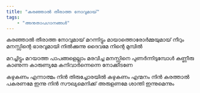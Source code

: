 ```yaml
---
title: "കരഞ്ഞാല്‍ തീരാത്ത നോവുമായ്‌"
tags:
    - "അനുതാപഗാനങ്ങൾ"
---
```


കരഞ്ഞാല്‍ തീരാത്ത നോവുമായ്‌
മറന്നിട്ടും മായാത്തൊരോര്‍മ്മയുമായ്‌
നീറും മനസ്സിന്റെ ഭാരവുമായി
നില്‍ക്കുന്നു ദൈവമേ നിന്റെ മുമ്പിൽ

മറച്ചിട്ടും മറയാത്ത പാപങ്ങളെല്ലാം
മരവിച്ച മനസ്സിനെ പുണര്‍ന്നിടുമ്പോള്‍
കണ്ണീരു കാണുന്ന കാരുണ്യമേ
കനിവാര്‍ന്നെന്നെ നോക്കീടണേ

കഴുകണം എന്നാത്മം നിന്‍ തിരുച്ചോരയിൽ
കഴുകണം എന്മനം നിന്‍ കരത്താൽ
പകരണമേ ഇന്നു നിന്‍ സൗഖ്യമെനിക്ക്
അരുളണമേ ശാന്തി ഇന്നുമെന്നും

